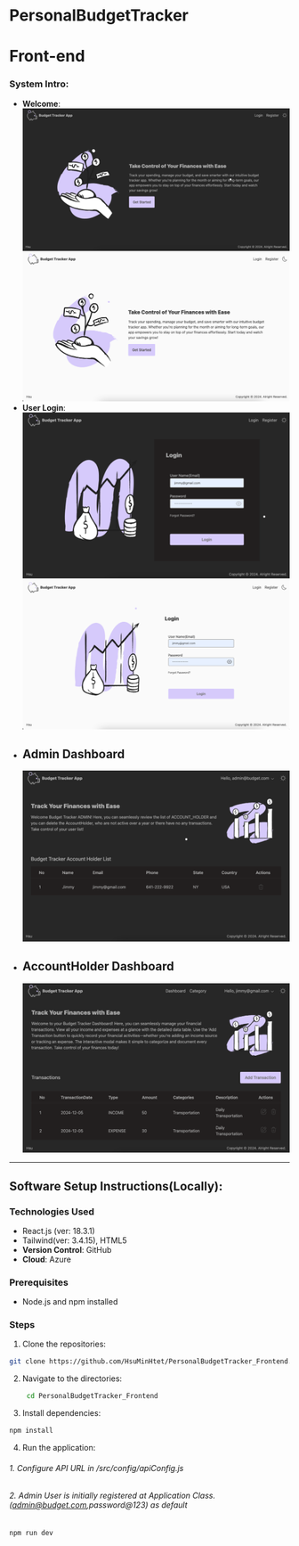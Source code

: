 # PersonalBudgetTracker

# Front-end

### System Intro:

- **Welcome**:
  ![welcome_dark](assets/home_dark.png)
  ![welcome_light](assets/home_light.png)
- **User Login**:
  ![login_dark](assets/login_dark.png)
  ![login_light](assets/login_light.png)
- ## Admin Dashboard
  ![admin](assets/admin_dash.png)
- ## AccountHolder Dashboard
  ![accountHolder](assets/acHolder_dash.png)

---

## Software Setup Instructions(Locally):

### Technologies Used

- React.js (ver: 18.3.1)
- Tailwind(ver: 3.4.15), HTML5
- **Version Control**: GitHub
- **Cloud**: Azure

### Prerequisites

- Node.js and npm installed

### Steps

1. Clone the repositories:

```bash
git clone https://github.com/HsuMinHtet/PersonalBudgetTracker_Frontend.git
```

2. Navigate to the directories:
   ```bash
    cd PersonalBudgetTracker_Frontend
   ```
3. Install dependencies:


```bash
npm install
```

4. Run the application:

###### 1. Configure API URL in /src/config/apiConfig.js

###### 2. Admin User is initially registered at Application Class.(admin@budget.com,password@123) as default

```bash
npm run dev
```
